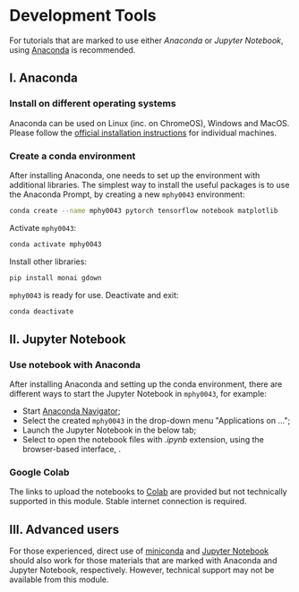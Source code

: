 # Development Tools

For tutorials that are marked to use either *Anaconda* or *Jupyter Notebook*, using [Anaconda](https://docs.anaconda.com/anaconda/) is recommended.


## I. Anaconda

### Install on different operating systems
Anaconda can be used on Linux (inc. on ChromeOS), Windows and MacOS. Please follow the [official installation instructions](https://docs.anaconda.com/anaconda/install/) for individual machines.

### Create a conda environment
After installing Anaconda, one needs to set up the environment with additional libraries. The simplest way to install the useful packages is to use the Anaconda Prompt, by creating a new `mphy0043` environment:
```bash
conda create --name mphy0043 pytorch tensorflow notebook matplotlib 
```
Activate `mphy0043`: 
```bash
conda activate mphy0043
```
Install other libraries:
```bash
pip install monai gdown
```
`mphy0043` is ready for use. Deactivate and exit:
```bash
conda deactivate
```

## II. Jupyter Notebook

### Use notebook with Anaconda
After installing Anaconda and setting up the conda environment, there are different ways to start the Jupyter Notebook in `mphy0043`, for example:

- Start [Anaconda Navigator](https://docs.anaconda.com/anaconda/navigator/index.html);
- Select the created `mphy0043` in the drop-down menu "Applications on ...";
- Launch the Jupyter Notebook in the below tab; 
- Select to open the notebook files with _.ipynb_ extension, using the browser-based interface, .

### Google Colab
The links to upload the notebooks to [Colab](https://research.google.com/colaboratory/) are provided but not technically supported in this module. Stable internet connection is required.


## III. Advanced users
For those experienced, direct use of [miniconda](https://docs.conda.io/en/latest/miniconda.html) and [Jupyter Notebook](https://jupyter.org/) should also work for those materials that are marked with Anaconda and Jupyter Notebook, respectively. However, technical support may not be available from this module.  